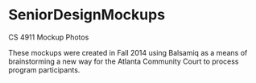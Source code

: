 # SeniorDesignMockups
CS 4911 Mockup Photos

These mockups were created in Fall 2014 using Balsamiq as a means of brainstorming a new way for the Atlanta Community Court to process program participants.
